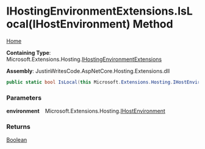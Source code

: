 # IHostingEnvironmentExtensions\.IsLocal\(IHostEnvironment\) Method

[Home](../../../README.md)

**Containing Type**: Microsoft\.Extensions\.Hosting\.[IHostingEnvironmentExtensions](../README.md)

**Assembly**: JustinWritesCode\.AspNetCore\.Hosting\.Extensions\.dll

```csharp
public static bool IsLocal(this Microsoft.Extensions.Hosting.IHostEnvironment environment)
```

### Parameters

**environment** &ensp; Microsoft\.Extensions\.Hosting\.[IHostEnvironment](https://docs.microsoft.com/en-us/dotnet/api/microsoft.extensions.hosting.ihostenvironment)

### Returns

[Boolean](https://docs.microsoft.com/en-us/dotnet/api/system.boolean)

